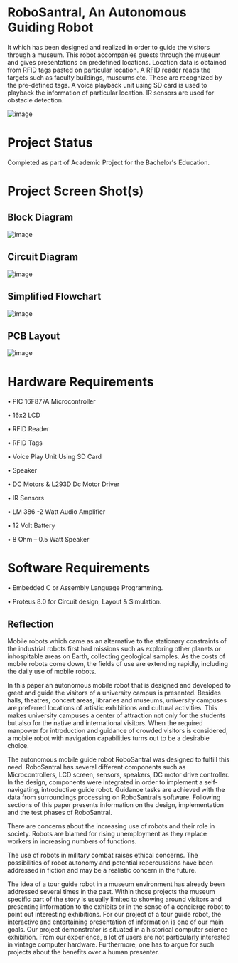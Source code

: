 # RoboSantral, An Autonomous Guiding Robot

It which has been designed and realized in order to guide the visitors through a museum. This robot accompanies guests through the museum and gives presentations on predefined locations. Location data is obtained from RFID tags pasted on particular location.
A RFID reader reads the targets such as faculty buildings, museums etc. These are recognized by the pre-defined tags. A voice playback unit using SD card is used to playback the information of particular location. IR sensors are used for obstacle detection.

![image](https://user-images.githubusercontent.com/119945099/214969968-086ad2eb-1f38-4762-96c5-16810308d22a.png)


# Project Status
Completed as part of Academic Project for the Bachelor's Education.


# Project Screen Shot(s)

## Block Diagram
![image](https://user-images.githubusercontent.com/119945099/214969325-71934883-4a79-4c90-ace2-409ed5ed602b.png)


## Circuit Diagram
![image](https://user-images.githubusercontent.com/119945099/214969939-2bbd25cb-fa30-4167-abe4-06fef3331389.png)


## Simplified Flowchart
![image](https://user-images.githubusercontent.com/119945099/214969583-8511b60d-835b-42ef-a350-859f21c4a800.png)


## PCB Layout
![image](https://user-images.githubusercontent.com/119945099/214969707-cad55d52-b53b-40a9-be1d-fff060e5c8ac.png)


# Hardware Requirements
• PIC 16F877A Microcontroller

• 16x2 LCD

• RFID Reader

• RFID Tags

• Voice Play Unit Using SD Card

• Speaker

• DC Motors & L293D Dc Motor Driver

• IR Sensors

• LM 386 -2 Watt Audio Amplifier

• 12 Volt Battery

• 8 Ohm – 0.5 Watt Speaker


# Software Requirements

• Embedded C or Assembly Language Programming.

• Proteus 8.0 for Circuit design, Layout & Simulation.


## Reflection

Mobile robots which came as an alternative to the stationary constraints of the industrial robots first had missions such as exploring other planets or inhospitable areas on Earth, collecting geological samples. As the costs of mobile robots come down, the fields of use are extending rapidly, including the daily use of mobile robots.

In this paper an autonomous mobile robot that is designed and developed to greet and guide the visitors of a university campus is presented. Besides halls, theatres, concert areas, libraries and museums, university campuses are preferred locations of artistic exhibitions and cultural activities. This makes university campuses a center of attraction not only for the students but also for the native and international visitors. When the required manpower for introduction and guidance of crowded visitors is considered, a mobile robot with navigation capabilities turns out to be a desirable choice.

The autonomous mobile guide robot RoboSantral was designed to fulfill this need. RoboSantral has several different components such as Microcontrollers, LCD screen, sensors, speakers, DC motor drive controller. In the design, components were integrated in order to implement a self-navigating, introductive guide robot. Guidance tasks are achieved with the data from surroundings processing on RoboSantral’s software. Following sections of this paper presents information on the design, implementation and the test phases of RoboSantral.

There are concerns about the increasing use of robots and their role in society. Robots are blamed for rising unemployment as they replace workers in increasing numbers of functions.

The use of robots in military combat raises ethical concerns. The possibilities of robot autonomy and potential repercussions have been addressed in fiction and may be a realistic concern in the future.

The idea of a tour guide robot in a museum environment has already been addressed several times in the past. Within those projects the museum specific part of the story is usually limited to showing around visitors and presenting information to the exhibits or in the sense of a concierge robot to point out interesting exhibitions. For our project of a tour guide robot, the interactive and entertaining presentation of information is one of our main goals. Our project demonstrator is situated in a historical computer science exhibition. From our experience, a lot of users are not particularly interested in vintage computer hardware. Furthermore, one has to argue for such projects about the benefits over a human presenter.

